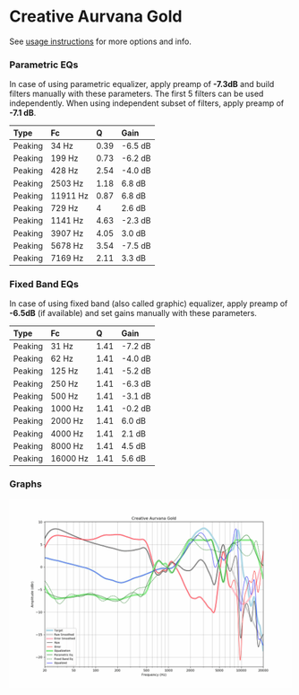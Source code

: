 # Creative Aurvana Gold
See [usage instructions](https://github.com/jaakkopasanen/AutoEq#usage) for more options and info.

### Parametric EQs
In case of using parametric equalizer, apply preamp of **-7.3dB** and build filters manually
with these parameters. The first 5 filters can be used independently.
When using independent subset of filters, apply preamp of **-7.1 dB**.

| Type    | Fc       |    Q | Gain    |
|:--------|:---------|:-----|:--------|
| Peaking | 34 Hz    | 0.39 | -6.5 dB |
| Peaking | 199 Hz   | 0.73 | -6.2 dB |
| Peaking | 428 Hz   | 2.54 | -4.0 dB |
| Peaking | 2503 Hz  | 1.18 | 6.8 dB  |
| Peaking | 11911 Hz | 0.87 | 6.8 dB  |
| Peaking | 729 Hz   | 4    | 2.6 dB  |
| Peaking | 1141 Hz  | 4.63 | -2.3 dB |
| Peaking | 3907 Hz  | 4.05 | 3.0 dB  |
| Peaking | 5678 Hz  | 3.54 | -7.5 dB |
| Peaking | 7169 Hz  | 2.11 | 3.3 dB  |

### Fixed Band EQs
In case of using fixed band (also called graphic) equalizer, apply preamp of **-6.5dB**
(if available) and set gains manually with these parameters.

| Type    | Fc       |    Q | Gain    |
|:--------|:---------|:-----|:--------|
| Peaking | 31 Hz    | 1.41 | -7.2 dB |
| Peaking | 62 Hz    | 1.41 | -4.0 dB |
| Peaking | 125 Hz   | 1.41 | -5.2 dB |
| Peaking | 250 Hz   | 1.41 | -6.3 dB |
| Peaking | 500 Hz   | 1.41 | -3.1 dB |
| Peaking | 1000 Hz  | 1.41 | -0.2 dB |
| Peaking | 2000 Hz  | 1.41 | 6.0 dB  |
| Peaking | 4000 Hz  | 1.41 | 2.1 dB  |
| Peaking | 8000 Hz  | 1.41 | 4.5 dB  |
| Peaking | 16000 Hz | 1.41 | 5.6 dB  |

### Graphs
![](./Creative%20Aurvana%20Gold.png)